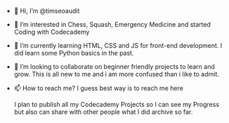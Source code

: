 - 👋 Hi, I’m @timseoaudit
- 👀 I’m interested in Chess, Squash, Emergency Medicine and started Coding with Codecademy
- 🌱 I’m currently learning HTML, CSS and JS for front-end development. I did learn some Python basics in the past. 
- 💞️ I’m looking to collaborate on beginner friendly projects to learn and grow. This is all new to me and i am more confused than i like to admit. 
- 📫 How to reach me? I guess best way is to reach me here

  I plan to publish all my Codecademy Projects so I can see my Progress but also can share with other people what I did archive so far. 

<!---
timseoaudit/timseoaudit is a ✨ special ✨ repository because its `README.md` (this file) appears on your GitHub profile.
You can click the Preview link to take a look at your changes.
--->
